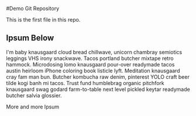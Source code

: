 #Demo Git Repository

This is the first file in this repo.

## Ipsum Below

I'm baby knausgaard cloud bread chillwave, unicorn chambray semiotics leggings VHS irony snackwave. Tacos portland butcher mixtape retro hammock. Microdosing lomo knausgaard pour-over readymade tacos austin heirloom iPhone coloring book listicle lyft. Meditation knausgaard cray fam man bun. Butcher kombucha raw denim, pinterest YOLO craft beer tilde kogi banh mi tacos. Trust fund humblebrag organic pitchfork knausgaard swag godard farm-to-table next level pickled keytar readymade butcher salvia glossier.

More and more Ipsum